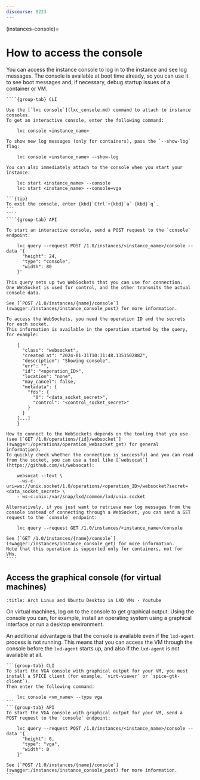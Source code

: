 ```yaml
---
discourse: 9223
---
```


(instances-console)=
# How to access the console

You can access the instance console to log in to the instance and see log messages.
The console is available at boot time already, so you can use it to see boot messages and, if necessary, debug startup issues of a container or VM.

`````{tabs}
````{group-tab} CLI

Use the [`lxc console`](lxc_console.md) command to attach to instance consoles.
To get an interactive console, enter the following command:

    lxc console <instance_name>

To show new log messages (only for containers), pass the `--show-log` flag:

    lxc console <instance_name> --show-log

You can also immediately attach to the console when you start your instance:

    lxc start <instance_name> --console
    lxc start <instance_name> --console=vga

```{tip}
To exit the console, enter {kbd}`Ctrl`+{kbd}`a` {kbd}`q`.
```
````
````{group-tab} API

To start an interactive console, send a POST request to the `console` endpoint:

    lxc query --request POST /1.0/instances/<instance_name>/console --data '{
      "height": 24,
      "type": "console",
      "width": 80
    }'

This query sets up two WebSockets that you can use for connection.
One WebSocket is used for control, and the other transmits the actual console data.

See [`POST /1.0/instances/{name}/console`](swagger:/instances/instance_console_post) for more information.

To access the WebSockets, you need the operation ID and the secrets for each socket.
This information is available in the operation started by the query, for example:

    {
      "class": "websocket",
      "created_at": "2024-01-31T10:11:48.135150288Z",
      "description": "Showing console",
      "err": "",
      "id": "<operation_ID>",
      "location": "none",
      "may_cancel": false,
      "metadata": {
        "fds": {
          "0": "<data_socket_secret>",
          "control": "<control_socket_secret>"
        }
      }
    [...]
    }

How to connect to the WebSockets depends on the tooling that you use (see [`GET /1.0/operations/{id}/websocket`](swagger:/operations/operation_websocket_get) for general information).
To quickly check whether the connection is successful and you can read from the socket, you can use a tool like [`websocat`](https://github.com/vi/websocat):

    websocat --text \
    --ws-c-uri=ws://unix.socket/1.0/operations/<operation_ID>/websocket?secret=<data_socket_secret> \
    - ws-c:unix:/var/snap/lxd/common/lxd/unix.socket

Alternatively, if you just want to retrieve new log messages from the console instead of connecting through a WebSocket, you can send a GET request to the `console` endpoint:

    lxc query --request GET /1.0/instances/<instance_name>/console

See [`GET /1.0/instances/{name}/console`](swagger:/instances/instance_console_get) for more information.
Note that this operation is supported only for containers, not for VMs.
````
`````

## Access the graphical console (for virtual machines)

```{youtube} https://www.youtube.com/watch?v=pEUsTMiq4B4
:title: Arch Linux and Ubuntu Desktop in LXD VMs - Youtube
```

On virtual machines, log on to the console to get graphical output.
Using the console you can, for example, install an operating system using a graphical interface or run a desktop environment.

An additional advantage is that the console is available even if the `lxd-agent` process is not running.
This means that you can access the VM through the console before the `lxd-agent` starts up, and also if the `lxd-agent` is not available at all.

````{tabs}
```{group-tab} CLI
To start the VGA console with graphical output for your VM, you must install a SPICE client (for example, `virt-viewer` or `spice-gtk-client`).
Then enter the following command:

    lxc console <vm_name> --type vga
```
```{group-tab} API
To start the VGA console with graphical output for your VM, send a POST request to the `console` endpoint:

    lxc query --request POST /1.0/instances/<instance_name>/console --data '{
      "height": 0,
      "type": "vga",
      "width": 0
    }'

See [`POST /1.0/instances/{name}/console`](swagger:/instances/instance_console_post) for more information.
```
````
